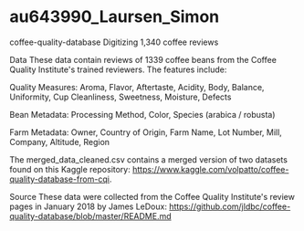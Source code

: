 # au643990_Laursen_Simon
coffee-quality-database
Digitizing 1,340 coffee reviews

Data
These data contain reviews of 1339 coffee beans from the Coffee Quality Institute's trained reviewers. The features include:

Quality Measures:
Aroma,
Flavor,
Aftertaste,
Acidity,
Body,
Balance,
Uniformity,
Cup Cleanliness,
Sweetness,
Moisture,
Defects

Bean Metadata:
Processing Method,
Color,
Species (arabica / robusta)

Farm Metadata:
Owner,
Country of Origin,
Farm Name,
Lot Number,
Mill,
Company,
Altitude,
Region

The merged_data_cleaned.csv contains a merged version of two datasets found on this Kaggle repository: https://www.kaggle.com/volpatto/coffee-quality-database-from-cqi.

Source
These data were collected from the Coffee Quality Institute's review pages in January 2018 by James LeDoux: https://github.com/jldbc/coffee-quality-database/blob/master/README.md
